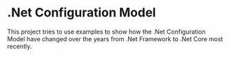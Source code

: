 # .Net Configuration Model

This project tries to use examples to show how the .Net Configuration Model have changed over the years from .Net Framework to .Net Core most recently.
